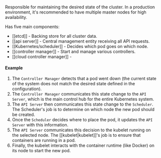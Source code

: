 Responsible for maintaining the desired state of the cluster. In a production environment, it's recommended to have multiple master nodes for high availability.

Has five main components:
- [[etcd]] - Backing store for all cluster data.
- [[api server]] - Central management entity receiving all API requests.
- [[Kubernetes/scheduler]] - Decides which pod goes on which node.
- [[controller manager]] - Start and manage various controllers.
- [[cloud controller manager]] - 

#### Example
1. The `Controller Manager` detects that a pod went down (the current state of the system does not match the desired state defined in the configuration).
2. The `Controller Manager` communicates this state change to the `API Server`, which is the main control hub for the entire Kubernetes system.
3. The `API Server` then communicates this state change to the `Scheduler`. The Scheduler's job is to determine on which node the new pod should be created.
4. Once the `Scheduler` decides where to place the pod, it updates the `API Server` with this information.
5. The `API Server` communicates this decision to the kubelet running on the selected node. The [[kubelet|kubelet]]'s job is to ensure that containers are running in a pod.
6. Finally, the kubelet interacts with the container runtime (like Docker) on its node to start the new pod.
